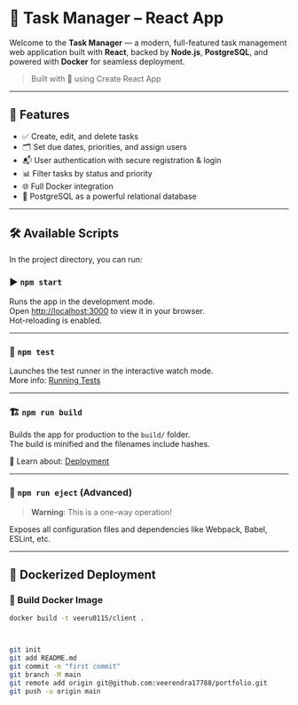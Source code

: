 # 🎯 Task Manager – React App

Welcome to the **Task Manager** — a modern, full-featured task management web application built with **React**, backed by **Node.js**, **PostgreSQL**, and powered with **Docker** for seamless deployment.

> Built with 💙 using Create React App

---

## 🚀 Features

- ✅ Create, edit, and delete tasks
- 🗂️ Set due dates, priorities, and assign users
- 📬 User authentication with secure registration & login
- 📊 Filter tasks by status and priority
- 🌐 Full Docker integration
- 🧩 PostgreSQL as a powerful relational database

---

## 🛠️ Available Scripts

In the project directory, you can run:

### ▶️ `npm start`

Runs the app in the development mode.  
Open [http://localhost:3000](http://localhost:3000) to view it in your browser.  
Hot-reloading is enabled.

---

### 🧪 `npm test`

Launches the test runner in the interactive watch mode.  
More info: [Running Tests](https://facebook.github.io/create-react-app/docs/running-tests)

---

### 🏗️ `npm run build`

Builds the app for production to the `build/` folder.  
The build is minified and the filenames include hashes.

📘 Learn about: [Deployment](https://facebook.github.io/create-react-app/docs/deployment)

---

### 🛑 `npm run eject` (Advanced)

> **Warning**: This is a one-way operation!

Exposes all configuration files and dependencies like Webpack, Babel, ESLint, etc.

---

## 🐳 Dockerized Deployment

### 🔨 Build Docker Image
```bash
docker build -t veeru0115/client .



git init
git add README.md
git commit -m "first commit"
git branch -M main
git remote add origin git@github.com:veerendra17788/portfolio.git
git push -u origin main